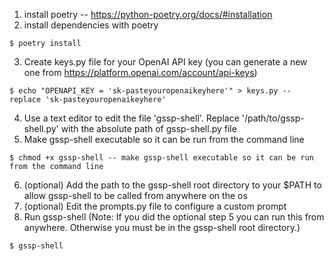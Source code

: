 1. install poetry -- https://python-poetry.org/docs/#installation
2. install dependencies with poetry
  ```
  $ poetry install
  ```
3. Create keys.py file for your OpenAI API key (you can generate a new one from https://platform.openai.com/account/api-keys)
  ```
  $ echo "OPENAPI_KEY = 'sk-pasteyouropenaikeyhere'" > keys.py -- replace 'sk-pasteyouropenaikeyhere'
  ```
4. Use a text editor to edit the file 'gssp-shell'. Replace '/path/to/gssp-shell.py' with the absolute path of gssp-shell.py file 
5. Make gssp-shell executable so it can be run from the command line
  ```
  $ chmod +x gssp-shell -- make gssp-shell executable so it can be run from the command line
  ```
6. (optional) Add the path to the gssp-shell root directory to your $PATH to allow gssp-shell to be called from anywhere on the os
7. (optional) Edit the prompts.py file to configure a custom prompt
8. Run gssp-shell (Note: If you did the optional step 5 you can run this from anywhere. Otherwise you must be in the gssp-shell root directory.)
  ```
  $ gssp-shell
  ```